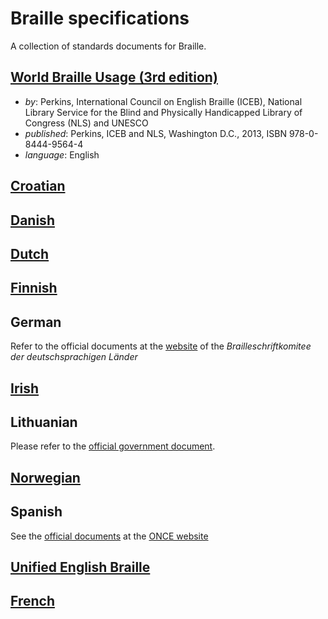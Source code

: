 # Braille specifications

A collection of standards documents for Braille.

## [World Braille Usage (3rd edition)](world-braille-usage-third-edition.pdf)

- _by_: Perkins, International Council on English Braille (ICEB),
  National Library Service for the Blind and Physically Handicapped
  Library of Congress (NLS) and UNESCO
- _published_: Perkins, ICEB and NLS, Washington D.C., 2013, ISBN 978-0-8444-9564-4
- _language_: English

## [Croatian](croatian/README.md)

## [Danish](danish/README.md)

## [Dutch](dutch/README.md)

## [Finnish](finnish/README.md)

## German

Refer to the official documents at the [website](http://www.bskdl.org/braillesysteme.html) of the *Brailleschriftkomitee der deutschsprachigen Länder*

## [Irish](irish/README.md)

## Lithuanian

Please refer to the [official government document](https://www.e-tar.lt/portal/lt/legalAct/TAR.443D667CA047).

## [Norwegian](norwegian/README.md)

## Spanish

See the [official documents](http://www.once.es/new/servicios-especializados-en-discapacidad-visual/braille/documentos-tecnicos-vigentes/documentos-tecnicos-relacionados-con-braille/documentos-tecnicos-relacionados-con-el-braille) at the [ONCE website](http://www.once.es)

## [Unified English Braille](ueb/README.md)

## [French](french/README.md)

